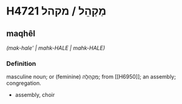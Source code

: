 # H4721 מַקְהֵל / מקהל

## maqhêl

_(mak-hale' | mahk-HALE | mahk-HALE)_

### Definition

masculine noun; or (feminine) מַקְהֵלָה; from [[H6950]]; an assembly; congregation.

- assembly, choir
